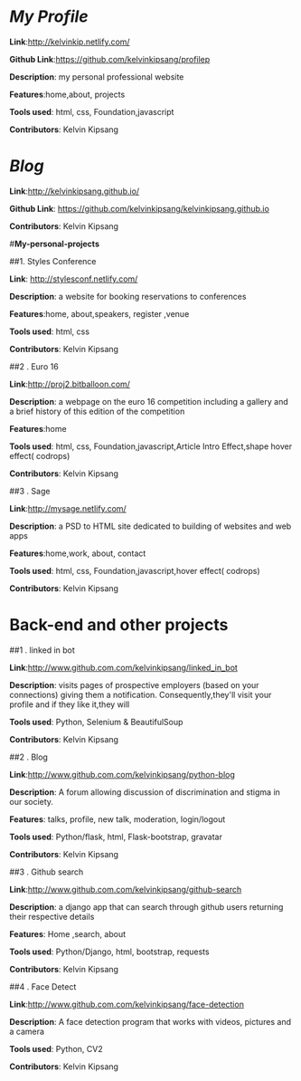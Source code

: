 

# *My Profile*

**Link**:http://kelvinkip.netlify.com/

**Github Link**:https://github.com/kelvinkipsang/profilep

**Description**: my personal professional website

**Features**:home,about, projects 

**Tools used**: html, css, Foundation,javascript

**Contributors**: Kelvin Kipsang 


# *Blog*

**Link**:http://kelvinkipsang.github.io/

**Github Link**: https://github.com/kelvinkipsang/kelvinkipsang.github.io

**Contributors**: Kelvin Kipsang


#**My-personal-projects**





##1. Styles Conference

**Link**: http://stylesconf.netlify.com/

**Description**: a website for booking reservations to conferences 

**Features**:home, about,speakers, register ,venue

**Tools used**: html, css

**Contributors**: Kelvin Kipsang




##2 . Euro 16

**Link**:http://proj2.bitballoon.com/

**Description**: a webpage on the euro 16 competition including a gallery and a brief history of this edition of the competition

**Features**:home

**Tools used**: html, css, Foundation,javascript,Article Intro Effect,shape hover effect( codrops) 

**Contributors**: Kelvin Kipsang



##3 . Sage

**Link**:http://mysage.netlify.com/

**Description**: a PSD to HTML site dedicated to building of websites and web apps

**Features**:home,work, about, contact

**Tools used**: html, css, Foundation,javascript,hover effect( codrops) 

**Contributors**: Kelvin Kipsang


# Back-end and other projects

##1 . linked in bot 

**Link**:http://www.github.com.com/kelvinkipsang/linked_in_bot

**Description**:  visits pages of prospective employers (based on your connections) giving them a notification. Consequently,they'll visit your profile and if they like it,they will 

**Tools used**: Python, Selenium & BeautifulSoup 

**Contributors**: Kelvin Kipsang



##2 . Blog 

**Link**:http://www.github.com.com/kelvinkipsang/python-blog

**Description**:  A forum allowing discussion of discrimination and stigma in our society. 

**Features**: talks, profile, new talk, moderation, login/logout

**Tools used**: Python/flask, html, Flask-bootstrap, gravatar

**Contributors**: Kelvin Kipsang


##3 . Github search

**Link**:http://www.github.com.com/kelvinkipsang/github-search 

**Description**:  a django app that can search through github users returning their respective details

**Features**: Home ,search, about

**Tools used**: Python/Django, html, bootstrap, requests

**Contributors**: Kelvin Kipsang



##4 . Face Detect

**Link**:http://www.github.com.com/kelvinkipsang/face-detection

**Description**:  A face detection program that works with videos, pictures and a camera

**Tools used**: Python, CV2

**Contributors**: Kelvin Kipsang















